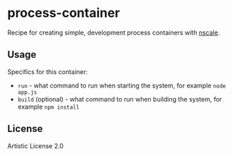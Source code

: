 # process-container

Recipe for creating simple, development process containers with
[nscale](http://github.com/nearform/nscale).

## Usage

Specifics for this container:

  * `run` - what command to run when starting the system, for example `node app.js`
  * `build` (optional) - what command to run when building the system, for example `npm install`

## License

Artistic License 2.0
